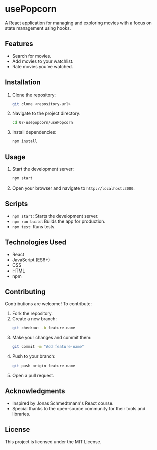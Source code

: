# usePopcorn

A React application for managing and exploring movies with a focus on state management using hooks.

## Features

- Search for movies.
- Add movies to your watchlist.
- Rate movies you've watched.

## Installation

1. Clone the repository:
   ```bash
   git clone <repository-url>
   ```
2. Navigate to the project directory:
   ```bash
   cd 07-usepopcorn/usePopcorn
   ```
3. Install dependencies:
   ```bash
   npm install
   ```

## Usage

1. Start the development server:
   ```bash
   npm start
   ```
2. Open your browser and navigate to `http://localhost:3000`.

## Scripts

- `npm start`: Starts the development server.
- `npm run build`: Builds the app for production.
- `npm test`: Runs tests.

## Technologies Used

- React
- JavaScript (ES6+)
- CSS
- HTML
- npm

## Contributing

Contributions are welcome! To contribute:

1. Fork the repository.
2. Create a new branch:
   ```bash
   git checkout -b feature-name
   ```
3. Make your changes and commit them:
   ```bash
   git commit -m "Add feature-name"
   ```
4. Push to your branch:
   ```bash
   git push origin feature-name
   ```
5. Open a pull request.

## Acknowledgments

- Inspired by Jonas Schmedtmann's React course.
- Special thanks to the open-source community for their tools and libraries.

## License

This project is licensed under the MIT License.
